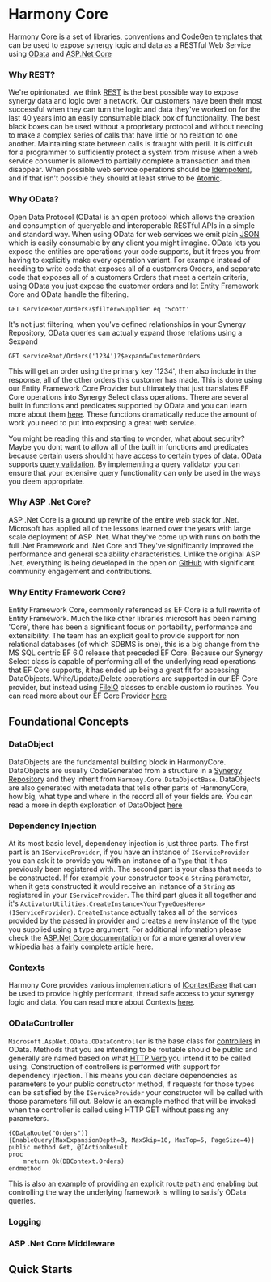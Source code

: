 # Harmony Core
Harmony Core is a set of libraries, conventions and [CodeGen](https://github.com/SteveIves/CodeGen) templates that can be used to expose synergy logic and data as a RESTful Web Service using [OData](http://www.odata.org/) and [ASP.Net Core](https://docs.microsoft.com/en-us/aspnet/core/)

### Why REST?
We're opinionated, we think [REST](https://en.wikipedia.org/wiki/Representational_state_transfer) is the best possible way to expose synergy data and logic over a network. Our customers have been their most successful when they can turn the logic and data they've worked on for the last 40 years into an easily consumable black box of functionality. The best black boxes can be used without a proprietary protocol and without needing to make a complex series of calls that have little or no relation to one another. Maintaining state between calls is fraught with peril. It is difficult for a programmer to sufficiently protect a system from misuse when a web service consumer is allowed to partially complete a transaction and then disappear. When possible web service operations should be [Idempotent](https://en.wikipedia.org/wiki/Idempotence), and if that isn't possible they should at least strive to be [Atomic](https://en.wikipedia.org/wiki/Atomicity_(database_systems)). 

### Why OData?
Open Data Protocol (OData) is an open protocol which allows the creation and consumption of queryable and interoperable RESTful APIs in a simple and standard way. When using OData for web services we emit plain [JSON](http://json.org/) which is easily consumable by any client you might imagine. OData lets you expose the entities are operations your code supports, but it frees you from having to explicitly make every operation variant. For example instead of needing to write code that exposes all of a customers Orders, and separate code that exposes all of a customers Orders that meet a certain criteria, using OData you just expose the customer orders and let Entity Framework Core and OData handle the filtering.
```
GET serviceRoot/Orders?$filter=Supplier eq 'Scott'
```

It's not just filtering, when you've defined relationships in your Synergy Repository, OData queries can actually expand those relations using a $expand

```
GET serviceRoot/Orders('1234')?$expand=CustomerOrders
```

This will get an order using the primary key '1234', then also include in the response, all of the other orders this customer has made. This is done using our Entity Framework Core Provider but ultimately that just translates EF Core operations into Synergy Select class operations. There are several built in functions and predicates supported by OData and you can learn more about them [here](http://www.odata.org/getting-started/basic-tutorial/). These functions dramatically reduce the amount of work you need to put into exposing a great web service.

You might be reading this and starting to wonder, what about security? Maybe you dont want to allow all of the built in functions and predicates because certain users shouldnt have access to certain types of data. OData supports [query validation](https://github.com/OData/WebApi/tree/master/src/Microsoft.AspNet.OData.Shared/Query/Validators). By implementing a query validator you can ensure that your extensive query functionality can only be used in the ways you deem appropriate.


### Why ASP .Net Core?
ASP .Net Core is a ground up rewrite of the entire web stack for .Net. Microsoft has applied all of the lessons learned over the years with large scale deployment of ASP .Net. What they've come up with runs on both the full .Net Framework and .Net Core and They've significantly improved the performance and general scalability characteristics. Unlike the original ASP .Net, everything is being developed in the open on [GitHub](https://github.com/aspnet/Home) with significant community engagement and contributions. 

### Why Entity Framework Core?
Entity Framework Core, commonly referenced as EF Core is a full rewrite of Entity Framework. Much the like other libraries microsoft has been naming 'Core', there has been a significant focus on portability, performance and extensibility. The team has an explicit goal to provide support for non relational databases (of which SDBMS is one), this is a big change from the MS SQL centric EF 6.0 release that preceded EF Core. Because our Synergy Select class is capable of performing all of the underlying read operations that EF Core supports, it has ended up being a great fit for accessing DataObjects. Write/Update/Delete operations are supported in our EF Core provider, but instead using [FileIO](FileIO.md) classes to enable custom io routines. You can read more about our EF Core Provider [here](EntityFramework.md)

## Foundational Concepts
### DataObject
DataObjects are the fundamental building block in HarmonyCore. DataObjects are usually CodeGenerated from a structure in a [Synergy Repository](http://docs.synergyde.com/index.htm#rps/rpsChap1Whatisrepository.htm) and they inherit from `Harmony.Core.DataObjectBase`. DataObjects are also generated with metadata that tells other parts of HarmonyCore, how big, what type and where in the record all of your fields are. You can read a more in depth exploration of DataObject [here](DataObject.md)
### Dependency Injection
At its most basic level, dependency injection is just three parts. The first part is an `IServiceProvider`, if you have an instance of `IServiceProvider` you can ask it to provide you with an instance of a `Type` that it has previously been registered with. The second part is your class that needs to be constructed. If for example your constructor took a `String` parameter, when it gets constructed it would receive an instance of a `String` as registered in your `IServiceProvider`. The third part glues it all together and it's `ActivatorUtilities.CreateInstance<YourTypeGoesHere>(IServiceProvider)`. `CreateInstance` actually takes all of the services provided by the passed in provider and creates a new instance of the type you supplied using a type argument. For additional information please check the [ASP.Net Core documentation](https://docs.microsoft.com/en-us/aspnet/core/fundamentals/dependency-injection) or for a more general overview wikipedia has a fairly complete article [here](https://en.wikipedia.org/wiki/Dependency_injection).

### Contexts
Harmony Core provides various implementations of [IContextBase](Reference/IContextBase.md) that can be used to provide highly performant, thread safe access to your synergy logic and data. You can read more about Contexts [here](Contexts.md).

### ODataController
`Microsoft.AspNet.OData.ODataController` is the base class for [controllers](https://docs.microsoft.com/en-us/aspnet/core/mvc/controllers/actions?view=aspnetcore-2.1#what-is-a-controller) in OData. Methods that you are intending to be routable should be public and generally are named based on what [HTTP Verb](http://www.restapitutorial.com/lessons/httpmethods.html) you intend it to be called using. Construction of controllers is performed with support for dependency injection. This means you can declare dependencies as parameters to your public constructor method, if requests for those types can be satisfied by the `IServiceProvider` your constructor will be called with those parameters fill out. Below is an example method that will be invoked when the controller is called using HTTP GET without passing any parameters.

```
{ODataRoute("Orders")}
{EnableQuery(MaxExpansionDepth=3, MaxSkip=10, MaxTop=5, PageSize=4)}
public method Get, @IActionResult
proc
	mreturn Ok(DBContext.Orders)
endmethod
```
This is also an example of providing an explicit route path and enabling but controlling the way the underlying framework is willing to satisfy OData queries.

### Logging
### ASP .Net Core Middleware

## Quick Starts
